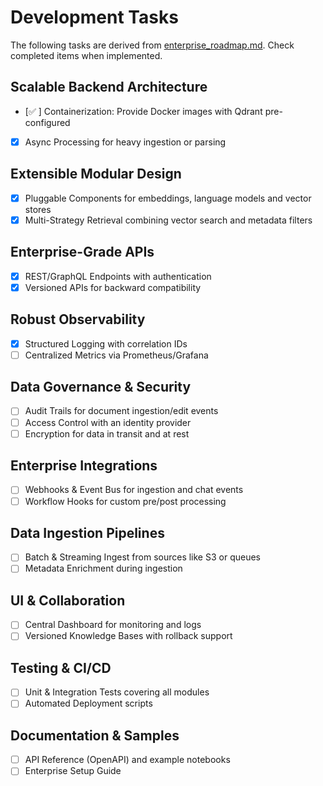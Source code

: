 # Development Tasks

The following tasks are derived from [enterprise_roadmap.md](enterprise_roadmap.md).
Check completed items when implemented.

## Scalable Backend Architecture
- [✅ ] Containerization: Provide Docker images with Qdrant pre-configured
- [x] Async Processing for heavy ingestion or parsing

## Extensible Modular Design
- [x] Pluggable Components for embeddings, language models and vector stores
- [x] Multi-Strategy Retrieval combining vector search and metadata filters

## Enterprise-Grade APIs
- [x] REST/GraphQL Endpoints with authentication
- [x] Versioned APIs for backward compatibility

## Robust Observability
- [x] Structured Logging with correlation IDs
- [ ] Centralized Metrics via Prometheus/Grafana

## Data Governance & Security
- [ ] Audit Trails for document ingestion/edit events
- [ ] Access Control with an identity provider
- [ ] Encryption for data in transit and at rest

## Enterprise Integrations
- [ ] Webhooks & Event Bus for ingestion and chat events
- [ ] Workflow Hooks for custom pre/post processing

## Data Ingestion Pipelines
- [ ] Batch & Streaming Ingest from sources like S3 or queues
- [ ] Metadata Enrichment during ingestion

## UI & Collaboration
- [ ] Central Dashboard for monitoring and logs
- [ ] Versioned Knowledge Bases with rollback support

## Testing & CI/CD
- [ ] Unit & Integration Tests covering all modules
- [ ] Automated Deployment scripts

## Documentation & Samples
- [ ] API Reference (OpenAPI) and example notebooks
- [ ] Enterprise Setup Guide
